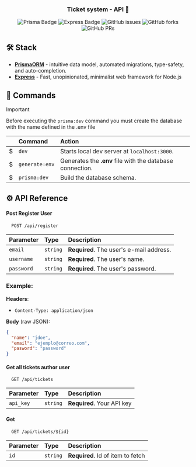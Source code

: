 <div align="center">

<h3>
 Ticket system - API 🎫
</h3>

![Prisma Badge](https://img.shields.io/badge/prisma-090a15?logo=prisma)
![Express Badge](https://img.shields.io/badge/express-000?logo=express)
![GitHub issues](https://img.shields.io/github/issues/ngarcia-dev/test-prisma-orm)
![GitHub forks](https://img.shields.io/github/forks/ngarcia-dev/test-prisma-orm)
![GitHub PRs](https://img.shields.io/github/issues-pr/ngarcia-dev/test-prisma-orm)

</div>

## 🛠️ Stack

- [**PrismaORM**](https://www.prisma.io/) - intuitive data model, automated migrations, type-safety, and auto-completion.
- [**Express**](https://expressjs.com/) - Fast, unopinionated, minimalist web framework for Node.js
<!-- - [**React**](https://react.dev/) - The library for web and native user interfaces.-->

## 🧞 Commands

> [!IMPORTANT]
> Before executing the `prisma:dev` command you must create the database with the name defined in the .env file

|     | Command        | Action                                                    |
| :-- | :------------- | :-------------------------------------------------------- |
| $   | `dev`          | Starts local dev server at `localhost:3000`.              |
| $   | `generate:env` | Generates the **.env** file with the database connection. |
| $   | `prisma:dev`   | Build the database schema.                                |

## ⚙️ API Reference

#### Post Register User

```http
  POST /api/register
```

| Parameter  | Type     | Description                              |
| :--------- | :------- | :--------------------------------------- |
| `email`    | `string` | **Required**. The user's e-mail address.         |
| `username` | `string` | **Required**. The user's name. |
| `password` | `string` | **Required**. The user's password.       |

### Example:

**Headers**:

- `Content-Type: application/json`

**Body** (raw JSON):

```json
{
  "name": "jdoe",
  "email": "ejemplo@correo.com",
  "pasword": "password"
}
```

#### Get all tickets author user

```http
  GET /api/tickets
```

| Parameter | Type     | Description                |
| :-------- | :------- | :------------------------- |
| `api_key` | `string` | **Required**. Your API key |

#### Get 

```http
  GET /api/tickets/${id}
```

| Parameter | Type     | Description                       |
| :-------- | :------- | :-------------------------------- |
| `id`      | `string` | **Required**. Id of item to fetch |
